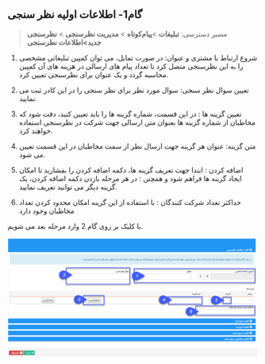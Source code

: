﻿## گام1- اطلاعات اولیه نظر سنجی

> مسیر دسترسی:  **تبلیغات** >**پیام‌کوتاه** > **مدیریت نظرسنجی** > **نظرسنجی جدید>**اطلاعات نظرسنجی**** 

1. شروع ارتباط با مشتری و عنوان: در صورت تمایل، می توان کمپین تبلیغاتی مشخصی را به این نظرسنجی متصل کرد تا تعداد پیام های ارسالی در هزینه های آن کمپین محاسبه گردد و یک عنوان برای نظرسنجی تعیین کرد.

2. تعیین سوال نظر سنجی: سوال مورد نظر برای نظر سنجی را در این کادر ثبت می نمایید.

3. تعیین گزینه ها : در این قسمت، شماره گزینه ها را باید تعیین کنید، دقت شود که مخاطبان از شماره گزینه ها بعنوان متن ارسالی جهت شرکت در نظرسنجی استفاده خواهند کرد.

4. متن گزینه: عنوان هر گزینه جهت ارسال نظر از سمت مخاطبان در این قسمت تعیین می شود.

5. اضافه کردن : ابتدا جهت تعریف گزینه ها، دکمه اضافه کردن را بفشارید تا امکان ایجاد گزینه ها فراهم شود و همچنن : در هر مرحله بازدن دکمه اضافه کردن، یک گزینه دیگر می توانید تعریف نمایید.

6. حداکثر تعداد شرکت کنندگان : با استفاده از این گزینه امکان محدود کردن تعداد مخاطبان وجود دارد

با کلیک بر روی گام 2 وارد مرحله بعد می شویم.

![](advertising-sendingqustionary-secondstep.png)

